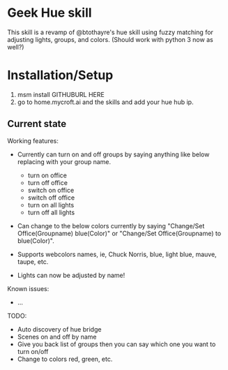 # Geek Hue skill

This skill is a revamp of @btothayre's hue skill using fuzzy matching for adjusting lights, groups, and colors.  (Should work with python 3 now as well?)


# Installation/Setup
1. msm install GITHUBURL HERE
2. go to home.mycroft.ai and the skills and add your hue hub ip.


## Current state

Working features:
 - Currently can turn on and off groups by saying anything like below replacing with your group name.
    - turn on office
    - turn off office
    - switch on office
    - switch off office
    - turn on all lights
    - turn off all lights

 - Can change to the below colors currently by saying "Change/Set Office(Groupname) blue(Color)" or "Change/Set Office(Groupname) to blue(Color)".  

 - Supports webcolors names, ie, Chuck Norris, blue, light blue, mauve, taupe, etc.

 - Lights can now be adjusted by name! 

Known issues:
 - ...

TODO:
 - Auto discovery of hue bridge
 - Scenes on and off by name
 - Give you back list of groups then you can say which one you want to turn on/off
 - Change to colors red, green, etc.
